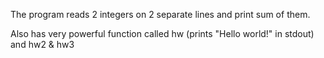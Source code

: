 The program reads 2 integers on 2 separate lines and print sum of them.

Also has very powerful function called hw (prints "Hello world!" in stdout) and hw2 & hw3